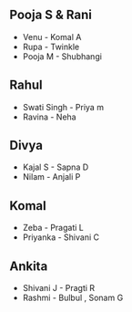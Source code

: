 
## Pooja S & Rani
- Venu - Komal A
- Rupa - Twinkle
- Pooja M - Shubhangi

## Rahul
- Swati Singh  - Priya m
- Ravina -  Neha

## Divya
- Kajal S  - Sapna D
- Nilam  -  Anjali P

## Komal 
- Zeba  - Pragati L
- Priyanka  - Shivani C

## Ankita
- Shivani J - Pragti R
- Rashmi - Bulbul , Sonam G

